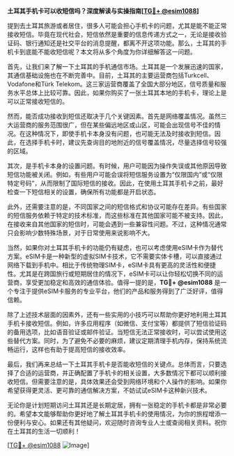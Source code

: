 **土耳其手机卡可以收短信吗？深度解读与实操指南[[TG💪+ @esim1088](https://t.me/s/esim1088)]**

提到去土耳其旅游或者居住，很多人可能会担心手机卡的问题，尤其是能不能正常接收短信。毕竟在现代社会，短信依然是重要的信息传递方式之一，无论是接收验证码、银行通知还是社交平台的消息提醒，都离不开这项功能。那么，土耳其的手机卡到底能不能收短信呢？本文将从多个角度为你详细解答这一问题。

首先，让我们来了解一下土耳其的手机通信市场。土耳其是一个发展迅速的国家，其通信基础设施也在不断完善中。目前，土耳其的主要运营商包括Turkcell、Vodafone和Türk Telekom。这三家运营商覆盖了全国大部分地区，信号质量和服务水平总体上比较可靠。因此，如果你购买了一张土耳其本地的手机卡，理论上是可以正常接收短信的。

然而，能否成功接收到短信还取决于几个关键因素。首先是网络覆盖情况。虽然三大运营商的服务范围很广，但在某些偏远地区或山区，可能会出现信号不佳的情况。在这种情况下，即使手机卡本身没有问题，也可能无法及时接收到短信。因此，在选择手机卡时，建议先查询目的地附近的信号覆盖情况，尽量选择信号较强的区域。

其次，是手机卡本身的设置问题。有时候，用户可能因为操作失误或其他原因导致短信功能被关闭。例如，有些用户可能会误将短信服务设置为“仅限国内”或“仅限特定号码”，从而限制了国际短信的接收。因此，在使用土耳其手机卡之前，最好检查一下短信相关的设置，确保所有功能都是开启状态。

此外，还需要注意的是，不同国家之间的短信格式和协议可能存在差异。有些国家的短信服务依赖于特定的技术标准，而这些标准在其他国家可能不被支持。因此，在接收来自其他国家的短信时，可能会遇到一些兼容性问题。不过，这种情况通常只会影响少数特殊场景，对于日常使用来说影响不大。

当然，如果你对土耳其手机卡的功能仍有疑虑，也可以考虑使用eSIM卡作为替代方案。eSIM卡是一种新型的虚拟SIM卡技术，它不需要实体卡槽，可以直接通过网络下载到手机中。相比于传统物理SIM卡，eSIM卡具有更高的灵活性和便捷性。尤其是在跨国旅行或短期居住的情况下，eSIM卡可以让你轻松切换不同的运营商，享受更加稳定和高效的通信体验。值得一提的是，**TG💪+ @esim1088** 是一个专注于提供eSIM卡服务的专业平台，他们的产品和服务得到了广泛好评，值得信赖。

除了上述技术层面的因素外，还有一些实用的小技巧可以帮助你更好地利用土耳其手机卡接收短信。例如，许多应用程序（如微信、支付宝等）都提供了短信验证码的备用选项，比如语音验证或邮件验证。当短信无法正常接收时，可以尝试使用这些替代方案。同时，为了避免不必要的麻烦，建议定期清理手机内存，保持系统流畅运行，这样也有助于提高短信的接收效率。

最后，我们再来总结一下土耳其手机卡是否能收短信的关键点。总体而言，只要选择了合适的运营商，并正确配置了手机卡的相关设置，大多数情况下都可以顺利接收短信。但需要注意的是，具体效果还会受到网络环境和个人操作的影响。如果你希望获得更灵活、更可靠的通信解决方案，不妨试试eSIM卡这种新兴技术。

无论你是计划短期访问土耳其还是长期定居，拥有一张稳定的手机卡都是非常必要的。希望本文能够帮助你更好地了解土耳其手机卡的使用情况，为你的旅程增添一份便利与安心。如果还有其他疑问，欢迎随时咨询专业人士或查阅相关资料。祝你在土耳其的生活一切顺利！

[[TG💪+ @esim1088](https://t.me/s/esim1088) ![Image](https://i.postimg.cc/4NQfJmqS/Snipaste-2025-05-13-00-14-12.png)]